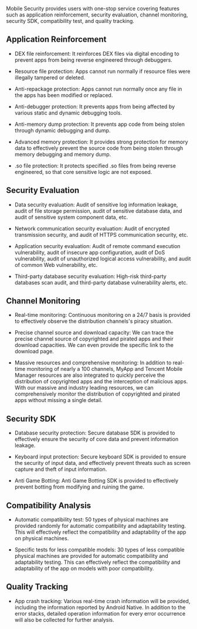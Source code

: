 [//]: # (chinagitpath:XXXXX)

Mobile Security provides users with one-stop service covering features such as application reinforcement, security evaluation, channel monitoring, security SDK, compatibility test, and quality tracking.

## Application Reinforcement
- DEX file reinforcement: It reinforces DEX files via digital encoding to prevent apps from being reverse engineered through debuggers.

- Resource file protection: Apps cannot run normally if resource files were illegally tampered or deleted.

- Anti-repackage protection: Apps cannot run normally once any file in the apps has been modified or replaced.

- Anti-debugger protection: It prevents apps from being affected by various static and dynamic debugging tools.

- Anti-memory dump protection: It prevents app code from being stolen through dynamic debugging and dump.

- Advanced memory protection: It provides strong protection for memory data to effectively prevent the source code from being stolen through memory debugging and memory dump.

- .so file protection: It protects specified .so files from being reverse engineered, so that core sensitive logic are not exposed.

## Security Evaluation
- Data security evaluation: Audit of sensitive log information leakage, audit of file storage permission, audit of sensitive database data, and audit of sensitive system component data, etc.

- Network communication security evaluation: Audit of encrypted transmission security, and audit of HTTPS communication security, etc.

- Application security evaluation: Audit of remote command execution vulnerability, audit of insecure app configuration, audit of DoS vulnerability, audit of unauthorized logical access vulnerability, and audit of common Web vulnerability, etc.

- Third-party database security evaluation: High-risk third-party databases scan audit, and third-party database vulnerability alerts, etc.

## Channel Monitoring

- Real-time monitoring: Continuous monitoring on a 24/7 basis is provided to effectively observe the distribution channels's piracy situation.

- Precise channel source and download capacity: We can trace the precise channel source of copyrighted and pirated apps and their download capacities. We can even provide the specific link to the download page.

- Massive resources and comprehensive monitoring: In addition to real-time monitoring of nearly a 100 channels, MyApp and Tencent Mobile Manager resources are also integrated to quickly perceive the distribution of copyrighted apps and the interception of malicious apps. With our massive and industry leading resources, we can comprehensively monitor the distribution of copyrighted and pirated apps without missing a single detail.

## Security SDK
- Database security protection: Secure database SDK is provided to effectively ensure the security of core data and prevent information leakage.

- Keyboard input protection: Secure keyboard SDK is provided to ensure the security of input data, and effectively prevent threats such as screen capture and theft of input information.

- Anti Game Botting: Anti Game Botting SDK is provided to effectively prevent botting from modifying and ruining the game.

## Compatibility Analysis

- Automatic compatibility test: 50 types of physical machines are provided randomly for automatic compatibility and adaptability testing. This will effectively reflect the compatibility and adaptability of the app on physical machines.

- Specific tests for less compatible models: 30 types of less compatible physical machines are provided for automatic compatibility and adaptability testing. This can effectively reflect the compatibility and adaptability of the app on models with poor compatibility.

## Quality Tracking

- App crash tracking: Various real-time crash information will be provided, including the information reported by Android Native. In addition to the error stacks, detailed operation information for every error occurrence will also be collected for further analysis.

